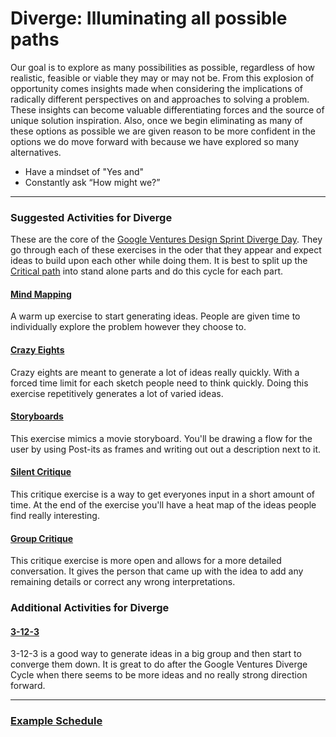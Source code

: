 # Diverge: Illuminating all possible paths

Our goal is to explore as many possibilities as possible, regardless of how
realistic, feasible or viable they may or may not be. From this explosion of
opportunity comes insights made when considering the implications of radically
different perspectives on and approaches to solving a problem. These insights
can become valuable differentiating forces and the source of unique solution
inspiration. Also, once we begin eliminating as many of these options as
possible we are given reason to be more confident in the options we do move
forward with because we have explored so many alternatives.

* Have a mindset of "Yes and"
* Constantly ask “How might we?”

---

### Suggested Activities for Diverge

These are the core of the [Google Ventures Design Sprint Diverge
Day](http://www.gv.com/lib/the-product-design-sprint-divergeday2).
They go through each of these exercises in the oder that they appear
and expect ideas to build upon each other while doing them. It is best to split
up the [Critical path](https://github.com/thoughtbot/design-sprint/blob/master/Exercises/critical-path.md) into 
stand alone parts and do this cycle for each part.

#### [Mind Mapping](https://github.com/thoughtbot/design-sprint/blob/master/Exercises/mind-mapping.md)

A warm up exercise to start generating ideas. People are given time to
individually explore the problem however they choose to.

#### [Crazy Eights](https://github.com/thoughtbot/design-sprint/blob/master/Exercises/crazy-eights.md)

Crazy eights are meant to generate a lot of ideas really quickly. With a forced
time limit for each sketch people need to think quickly. Doing this exercise
repetitively generates a lot of varied  ideas.

#### [Storyboards](https://github.com/thoughtbot/design-sprint/blob/master/Exercises/storyboards.md)

This exercise mimics a movie storyboard. You'll be drawing a flow for the user
by using Post-its as frames and writing out out a description next to it.

#### [Silent Critique](https://github.com/thoughtbot/design-sprint/blob/master/Exercises/silent-critique.md)

This critique exercise is a way to get everyones input in a short amount of
time. At the end of the exercise you'll have a heat map of the ideas people find
really interesting.

#### [Group Critique](https://github.com/thoughtbot/design-sprint/blob/master/Exercises/group-critique.md)

This critique exercise is more open and allows for a more detailed conversation.
It gives the person that came up with the idea to add any remaining details or
correct any wrong interpretations.

### Additional Activities for Diverge

#### [3-12-3](https://github.com/thoughtbot/design-sprint/blob/master/Exercises/3-12-3.md)

3-12-3 is a good way to generate ideas in a big group and then start to converge
them down. It is great to do after the Google Ventures Diverge Cycle when there
seems to be more ideas and no really strong direction forward.

---

### [Example Schedule](schedules/2-diverge.md)
